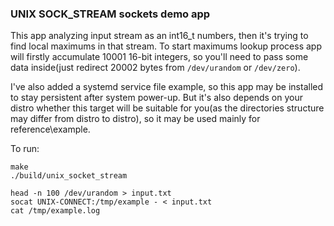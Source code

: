 ### UNIX SOCK_STREAM sockets demo app
This app analyzing input stream as an int16_t numbers, then it's trying to find local maximums in that stream.
To start maximums lookup process app will firstly accumulate 10001 16-bit integers, so you'll need to pass some data inside(just redirect 20002 bytes from `/dev/urandom` or `/dev/zero`).

I've also added a systemd service file example, so this app may be installed to stay persistent after system power-up.
But it's also depends on your distro whether this target will be suitable for you(as the directories structure may differ from distro to distro), so it may be used mainly for reference\example.

To run:
```shell
make
./build/unix_socket_stream

head -n 100 /dev/urandom > input.txt
socat UNIX-CONNECT:/tmp/example - < input.txt
cat /tmp/example.log
```
